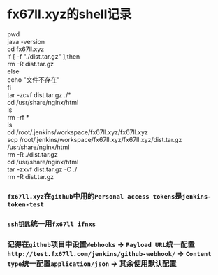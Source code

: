 # fx67ll.xyz的shell记录

pwd  
java -version  
cd fx67ll.xyz  
if [ -f "./dist.tar.gz" ];then  
  rm -R dist.tar.gz  
else  
  echo "文件不存在"  
fi  
tar -zcvf dist.tar.gz ./*  
cd /usr/share/nginx/html  
ls  
rm -rf *  
ls  
cd /root/.jenkins/workspace/fx67ll.xyz/fx67ll.xyz  
scp /root/.jenkins/workspace/fx67ll.xyz/fx67ll.xyz/dist.tar.gz /usr/share/nginx/html  
rm -R ./dist.tar.gz  
cd /usr/share/nginx/html  
tar -zxvf dist.tar.gz -C ./  
rm -R dist.tar.gz  


### `fx67ll.xyz`在`github`中用的`Personal access tokens`是`jenkins-token-test`  
### `ssh钥匙`统一用`fx67ll ifnxs`  
### 记得在`github`项目中设置`Webhooks` -> `Payload URL`统一配置`http://test.fx67ll.com/jenkins/github-webhook/` -> `Content type`统一配置`application/json` -> 其余使用默认配置  